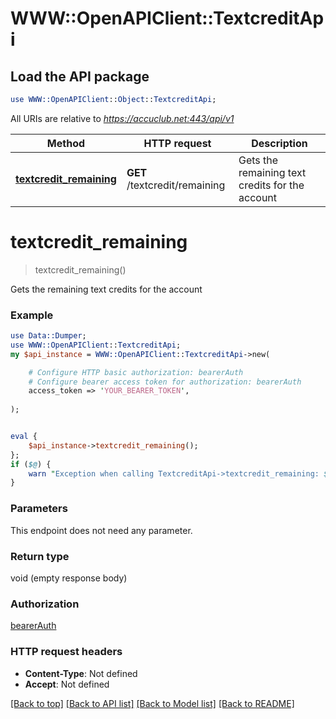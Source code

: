 # WWW::OpenAPIClient::TextcreditApi

## Load the API package
```perl
use WWW::OpenAPIClient::Object::TextcreditApi;
```

All URIs are relative to *https://accuclub.net:443/api/v1*

Method | HTTP request | Description
------------- | ------------- | -------------
[**textcredit_remaining**](TextcreditApi.md#textcredit_remaining) | **GET** /textcredit/remaining | Gets the remaining text credits for the account


# **textcredit_remaining**
> textcredit_remaining()

Gets the remaining text credits for the account

### Example 
```perl
use Data::Dumper;
use WWW::OpenAPIClient::TextcreditApi;
my $api_instance = WWW::OpenAPIClient::TextcreditApi->new(

    # Configure HTTP basic authorization: bearerAuth
    # Configure bearer access token for authorization: bearerAuth
    access_token => 'YOUR_BEARER_TOKEN',
    
);


eval { 
    $api_instance->textcredit_remaining();
};
if ($@) {
    warn "Exception when calling TextcreditApi->textcredit_remaining: $@\n";
}
```

### Parameters
This endpoint does not need any parameter.

### Return type

void (empty response body)

### Authorization

[bearerAuth](../README.md#bearerAuth)

### HTTP request headers

 - **Content-Type**: Not defined
 - **Accept**: Not defined

[[Back to top]](#) [[Back to API list]](../README.md#documentation-for-api-endpoints) [[Back to Model list]](../README.md#documentation-for-models) [[Back to README]](../README.md)

